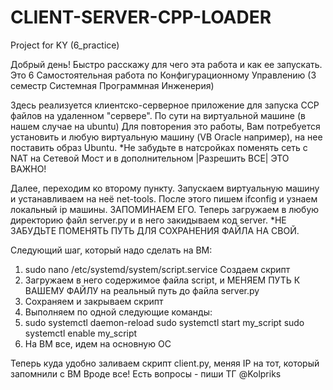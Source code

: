# CLIENT-SERVER-CPP-LOADER
Project for KY (6_practice)

Добрый день! Быстро расскажу для чего эта работа и как ее запускать.
Это 6 Самостоятельная работа по Конфигурационному Управлению (3 семестр Системная Программная Инженерия)

Здесь реализуется клиентско-серверное приложение для запуска CCP файлов на удаленном "сервере". По сути на виртуальной машине (в нашем случае на ubuntu)
Для повторения это работы, Вам потребуется установить и любую виртуальную машину (VB Oracle например), на нее поставить образ Ubuntu. *Не забудьте в натсройках поменять сеть с NAT на Сетевой Мост и в дополнительном |Разрешить ВСЕ| ЭТО ВАЖНО!

Далее, переходим ко второму пункту. Запускаем виртуальную машину и устанавливаем на неё net-tools. После этого пишем ifconfig и узнаем локальный ip машины. ЗАПОМИНАЕМ ЕГО.
Теперь загружаем в любую директорию файл server.py и в него закидываем код server. *НЕ ЗАБУДЬТЕ ПОМЕНЯТЬ ПУТЬ ДЛЯ СОХРАНЕНИЯ ФАЙЛА НА СВОЙ.

Следующий шаг, который надо сделать на ВМ: 
1. sudo nano /etc/systemd/system/script.service Создаем скрипт
2. Загружаем в него содержимое файла script, и МЕНЯЕМ ПУТЬ К ВАШЕМУ ФАЙЛУ на реальный путь до файла server.py
3. Сохраняем и закрываем скрипт
4. Выполняем по одной следующие команды:
5. sudo systemctl daemon-reload
   sudo systemctl start my_script
   sudo systemctl enable my_script
6. На ВМ все, идем на основную ОС

Теперь куда удобно заливаем скрипт client.py, меняя IP на тот, который запомнили с ВМ
Вроде все!
Есть вопросы - пиши ТГ @Kolpriks 
